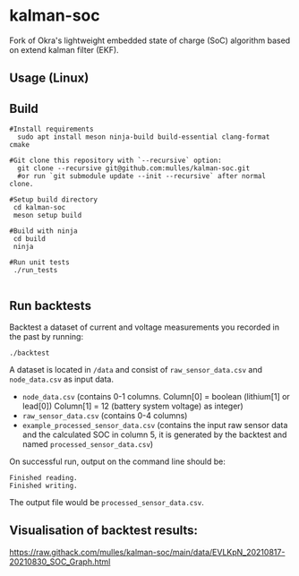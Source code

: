 # kalman-soc

Fork of Okra's lightweight embedded state of charge (SoC) algorithm based on extend kalman filter (EKF). 

## Usage (Linux) 
   
## Build 
   ```
   #Install requirements
     sudo apt install meson ninja-build build-essential clang-format cmake  
   
   #Git clone this repository with `--recursive` option:  
     git clone --recursive git@github.com:mulles/kalman-soc.git  
     #or run `git submodule update --init --recursive` after normal clone.

   #Setup build directory  
    cd kalman-soc  
    meson setup build

   #Build with ninja
    cd build  
    ninja  

   #Run unit tests
    ./run_tests   


```

## Run backtests

Backtest a dataset of current and voltage measurements you recorded in the past by running: 

   `./backtest`  
   
A dataset is located in `/data` and consist of `raw_sensor_data.csv` and `node_data.csv` as input data. 
- `node_data.csv` (contains 0-1 columns. Column[0] = boolean (lithium[1] or lead[0]) Column[1] =  12 (battery system voltage) as integer)
- `raw_sensor_data.csv` (contains 0-4 columns)
- `example_processed_sensor_data.csv` (contains the input raw sensor data and the calculated SOC in column 5, it is generated by the backtest and named   `processed_sensor_data.csv`)

On successful run, output on the command line should be: 
```
Finished reading.
Finished writing.
```
The output file would be `processed_sensor_data.csv`.

## Visualisation of backtest results:

https://raw.githack.com/mulles/kalman-soc/main/data/EVLKpN_20210817-20210830_SOC_Graph.html
